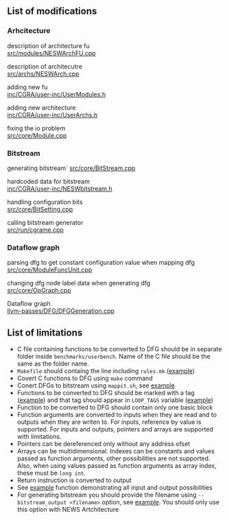 ## List of modifications

### Arhcitecture

description of architecture fu\
[src/modules/NESWArchFU.cpp](src/modules/NESWArchFU.cpp)

description of architecutre\
[src/archs/NESWArch.cpp](src/archs/NESWArch.cpp)

adding new fu\
[inc/CGRA/user-inc/UserModules.h](inc/CGRA/user-inc/UserModules.h)

adding new architecture\
[inc/CGRA/user-inc/UserArchs.h](inc/CGRA/user-inc/UserArchs.h)

fixing the io problem\
[src/core/Module.cpp](src/core/Module.cpp)

### Bitstream
generating bitstream\`
[src/core/BitStream.cpp](src/core/BitStream.cpp)

hardcoded data for bitstream\
[inc/CGRA/user-inc/NESWbitstream.h](inc/CGRA/user-inc/NESWbitstream.h)

handling configuration bits\
[src/core/BitSetting.cpp](src/core/BitSetting.cpp)

calling bitstream generator\
[src/run/cgrame.cpp](src/run/cgrame.cpp)

### Dataflow graph
parsing dfg to get constant configuration value when mapping dfg\
[src/core/ModuleFuncUnit.cpp](src/core/ModuleFuncUnit.cpp)

changing dfg node label data when generating dfg\
[src/core/OpGraph.cpp](src/core/OpGraph.cpp)

Dataflow graph\
[llvm-passes/DFG/DFGGeneration.cpp](llvm-passes/DFG/DFGGeneration.cpp)

## List of limitations
- C file containing functions to be converted to DFG should be in separate folder inside `benchmarks/userbench`. Name of the C file should be the same as the folder name.
- `Makefile` should containg the line including `rules.mk` ([example](https://github.com/dekisa/cgra-me/blob/DFG_runonfunction_const_arg_data/benchmarks/userbench/functions_test/Makefile#L2))
- Covert C functions to DFG using `make` command
- Conert DFGs to bitstream using `mappit.sh`, see [example](https://github.com/dekisa/cgra-me/blob/DFG_runonfunction_const_arg_data/benchmarks/userbench/functions_test/mappit.sh)
- Functions to be converted to DFG should be marked with a tag ([example](https://github.com/dekisa/cgra-me/blob/DFG_runonfunction_const_arg_data/benchmarks/userbench/functions_test/functions_test.c#L4)) and that tag should appear in `LOOP_TAGS` variable ([example](https://github.com/dekisa/cgra-me/blob/DFG_runonfunction_const_arg_data/benchmarks/rules_functions_test.mk#L14))
- Function to be converted to DFG should contain only one basic block
- Function arguments are converted to inputs when they are read and to outputs when they are writen to. For inputs, reference by value is supported. For inputs and outputs, pointers and arrays are supported with limitations.
- Pointers can be dereferenced only without any address ofset
- Arrays can be multidimensional. Indexes can be constants and values passed as function arguments, other possibilities are not supported. Also, when using values passed as function arguments as array index, these must be `long int`.
- Return instruction is converted to output
- See [example](https://github.com/dekisa/cgra-me/blob/DFG_runonfunction_const_arg_data/benchmarks/userbench/load_store_tests/load_store_tests.c) function demonstrating all input and output possibilities
- For generating bitstream you should provide the filename using `--bitstream_output <filename>` option, see [example](https://github.com/dekisa/cgra-me/blob/DFG_runonfunction_const_arg_data/benchmarks/rules_bitstream.mk#L48). You should only use this option with NEWS Artchitecture
